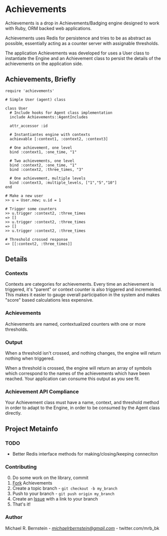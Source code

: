 # Achievements

Achievements is a drop in Achievements/Badging engine designed to work
with Ruby, ORM backed web applications.

Achievements uses Redis for persistence and tries to be as abstract as
possible, essentially acting as a counter server with assignable
thresholds.

The application Achievements was developed for uses a User class to
instantiate the Engine and an Achievement class to persist the details
of the achievements on the application side.

## Achievements, Briefly

    require 'achievements'

    # Simple User (agent) class

    class User
      # Include hooks for Agent class implementation
      include Achievements::AgentIncludes

      attr_accessor :id

      # Instantiantes engine with contexts
      achievable [:context1, :context2, :context3]
      
      # One achievement, one level
      bind :context1, :one_time, "1"
      
      # Two achievements, one level
      bind :context2, :one_time, "1"
      bind :context2, :three_times, "3"

      # One achievement, multiple levels
      bind :context3, :multiple_levels, ["1","5","10"]
    end
    
    # Make a new user 
    >> u = User.new; u.id = 1

    # Trigger some counters
    >> u.trigger :context2, :three_times
    => []
    >> u.trigger :context2, :three_times
    => []
    >> u.trigger :context2, :three_times

    # Threshold crossed response
    => [[:context2, :three_times]]

## Details

### Contexts

Contexts are categories for achievements.  Every time an achievement
is triggered, it's "parent" or context counter is also triggered and
incremented.  This makes it easier to gauge overall participation in
the system and makes "score" based calculations less expensive.

### Achievements

Achievements are named, contextualized counters with one or more thresholds. 

### Output

When a threshold isn't crossed, and nothing changes, the engine will
return nothing when triggered.

When a threshold is crossed, the engine will return an array of
symbols which correspond to the names of the achievements which have
been reached.  Your application can consume this output as you see
fit.

### Achievement API Compliance

Your Achievement class must have a name, context, and threshold method
in order to adapt to the Engine, in order to be consumed by the Agent
class directly.

## Project Metainfo

### TODO

* Better Redis interface methods for making/closing/keeping conneciton

### Contributing

0. Do some work on the library, commit
1. [Fork][1] Achievements
2. Create a topic branch - `git checkout -b my_branch`
3. Push to your branch - `git push origin my_branch`
4. Create an [Issue][2] with a link to your branch
5. That's it!

[1]: http://help.github.com/forking/
[2]: http://github.com/mrb/achievements/issues

### Author

Michael R. Bernstein - *michaelrbernstein@gmail.com* - twitter.com/mrb_bk
